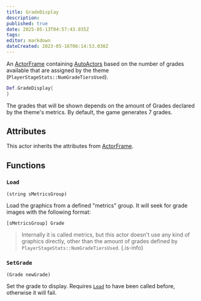 ```yaml
---
title: GradeDisplay
description: 
published: true
date: 2025-05-13T04:57:43.035Z
tags: 
editor: markdown
dateCreated: 2023-05-16T06:14:53.030Z
---
```


An [ActorFrame](/dev/actors/actortypes/actorframe) containing [AutoActors](/dev/actors/actortypes) based on the number of grades available that are assigned by the theme (`PlayerStageStats::NumGradeTiersUsed`).

```lua
Def.GradeDisplay{
}
```

The grades that will be shown depends on the amount of Grades declared by the theme's metrics. By default, the game generates 7 grades.

## Attributes

This actor inherits the attributes from [ActorFrame](/dev/actors/actortypes/actorframe).

## Functions

### `Load`
`(string sMetricsGroup)`

Load the graphics from a defined "metrics" group. It will seek for grade images with the following format:
```
[sMetricsGroup] Grade
```

> Internally it is called metrics, but this actor doesn't use any kind of graphics directly, other than the amount of grades defined by `PlayerStageStats::NumGradeTiersUsed`.
{.is-info}

### `SetGrade`
`(Grade newGrade)`

Set the grade to display. Requires [`Load`](#load) to have been called before, otherwise it will fail.